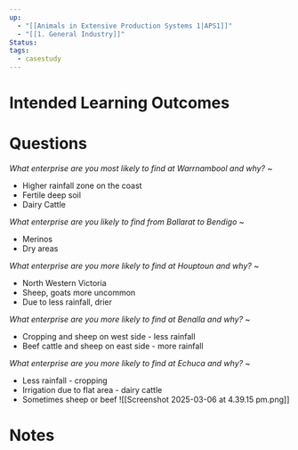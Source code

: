 ```yaml
---
up:
  - "[[Animals in Extensive Production Systems 1|APS1]]"
  - "[[1. General Industry]]"
Status: 
tags:
  - casestudy
---
```

# Intended Learning Outcomes

# Questions

*What enterprise are you most likely to find at Warrnambool and why?*
~
- Higher rainfall zone on the coast
- Fertile deep soil
- Dairy Cattle

*What enterprise are you likely to find  from Ballarat to Bendigo*
~
- Merinos
- Dry areas

*What enterprise are you more likely to find at Houptoun and why?*
~ 
- North Western Victoria
- Sheep, goats more uncommon
- Due to less rainfall, drier

*What enterprise are you more likely to find at Benalla and why?*
~
- Cropping and sheep on west side - less rainfall
- Beef cattle and sheep on east side - more rainfall

*What enterprise are you more likely to find at Echuca and why?*
~
- Less rainfall - cropping
- Irrigation due to flat area - dairy cattle
- Sometimes sheep or beef
![[Screenshot 2025-03-06 at 4.39.15 pm.png]]

# Notes